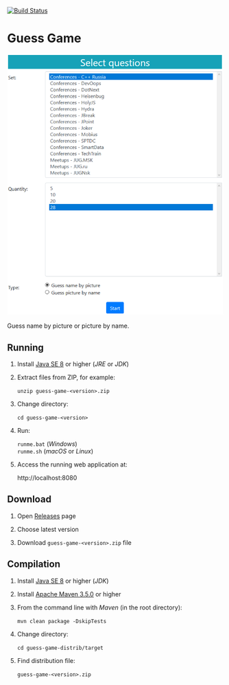 [![Build Status](https://travis-ci.org/jugrugroup/guess-game.svg?branch=master)](https://travis-ci.org/jugrugroup/guess-game)

# Guess Game

![Screenshot](/images/screenshot.png)

Guess name by picture or picture by name.

## Running

1. Install [Java SE 8](http://www.oracle.com/technetwork/java/javase/downloads/index.html) or higher (*JRE* or *JDK*) 

1. Extract files from ZIP, for example:

    `unzip guess-game-<version>.zip`
    
1. Change directory:

    `cd guess-game-<version>`

1. Run:

    `runme.bat` (*Windows*)  
    `runme.sh` (*macOS* or *Linux*)

1. Access the running web application at:

    http://localhost:8080

## Download

1. Open [Releases](https://github.com/dbelob/guess-game/releases) page

1. Choose latest version

1. Download `guess-game-<version>.zip` file

## Compilation

1. Install [Java SE 8](http://www.oracle.com/technetwork/java/javase/downloads/index.html) or higher (*JDK*) 

1. Install [Apache Maven 3.5.0](https://maven.apache.org/download.cgi) or higher 

1. From the command line with *Maven* (in the root directory):

    `mvn clean package -DskipTests`
    
1. Change directory:

    `cd guess-game-distrib/target`

1. Find distribution file:

    `guess-game-<version>.zip`
